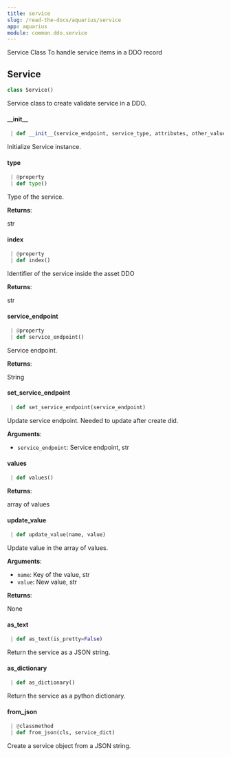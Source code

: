 ```yaml
---
title: service
slug: /read-the-docs/aquarius/service
app: aquarius
module: common.ddo.service
---
```

Service Class
To handle service items in a DDO record

## Service

```python
class Service()
```

Service class to create validate service in a DDO.

#### \_\_init\_\_

```python
 | def __init__(service_endpoint, service_type, attributes, other_values=None, index=None)
```

Initialize Service instance.

#### type

```python
 | @property
 | def type()
```

Type of the service.

**Returns**:

str

#### index

```python
 | @property
 | def index()
```

Identifier of the service inside the asset DDO

**Returns**:

str

#### service\_endpoint

```python
 | @property
 | def service_endpoint()
```

Service endpoint.

**Returns**:

String

#### set\_service\_endpoint

```python
 | def set_service_endpoint(service_endpoint)
```

Update service endpoint. Needed to update after create did.

**Arguments**:

- `service_endpoint`: Service endpoint, str

#### values

```python
 | def values()
```

**Returns**:

array of values

#### update\_value

```python
 | def update_value(name, value)
```

Update value in the array of values.

**Arguments**:

- `name`: Key of the value, str
- `value`: New value, str

**Returns**:

None

#### as\_text

```python
 | def as_text(is_pretty=False)
```

Return the service as a JSON string.

#### as\_dictionary

```python
 | def as_dictionary()
```

Return the service as a python dictionary.

#### from\_json

```python
 | @classmethod
 | def from_json(cls, service_dict)
```

Create a service object from a JSON string.

